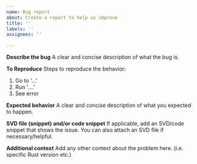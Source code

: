 ```yaml
---
name: Bug report
about: Create a report to help us improve
title: ''
labels: ''
assignees: ''

---
```


**Describe the bug**
A clear and concise description of what the bug is.

**To Reproduce**
Steps to reproduce the behavior:
1. Go to '...'
2. Run '....'
3. See error

**Expected behavior**
A clear and concise description of what you expected to happen.

**SVD file (snippet) and/or code snippet**
If applicable, add an SVD/code snippet that shows the issue. You can also attach an SVD file if necessary/helpful.

**Additional context**
Add any other context about the problem here. (i.e. specific Rust version etc.)
